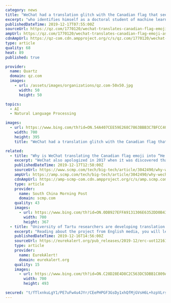 ```yaml
---
category: news
title: "WeChat had a translation glitch with the Canadian flag that seems almost subversive"
excerpt: "who identifies himself as a doctoral student of machine learning at the University of Waterloo, could be because the underlying programming relies on neural networks, so-called because they use algorithms that try to pick up relationships in data, mimicking the human brain. So the translation app would draw associations between the flag ..."
publishedDateTime: 2019-12-17T07:55:00Z
sourceUrl: https://qz.com/1770120/wechat-translates-canadian-flag-emoji-as-hes-in-prison/
ampUrl: https://qz.com/1770120/wechat-translates-canadian-flag-emoji-as-hes-in-prison/amp/
cdnAmpUrl: https://qz-com.cdn.ampproject.org/c/s/qz.com/1770120/wechat-translates-canadian-flag-emoji-as-hes-in-prison/amp/
type: article
quality: 68
heat: 89
published: true

provider:
  name: Quartz
  domain: qz.com
  images:
    - url: /assets/images/organizations/qz.com-50x50.jpg
      width: 50
      height: 50

topics:
  - AI
  - Natural Language Processing

images:
  - url: https://www.bing.com/th?id=ON.54A407CEE59E268C7863BBB3C7BFCC40
    width: 700
    height: 395
    title: "WeChat had a translation glitch with the Canadian flag that seems almost subversive"

related:
  - title: "Why is WeChat translating the Canadian flag emoji into “He’s in prison”?"
    excerpt: "WeChat also apologized in 2017 when it was discovered that “black foreigner” in Chinese was translated as a racial slur With machine learning, a system learns by reading a large amount of text in one language and comparing it with the corresponding translation in another language. Since the system is trained on full sentences rather than ..."
    publishedDateTime: 2019-12-17T12:58:00Z
    sourceUrl: https://www.scmp.com/tech/big-tech/article/3042490/why-wechat-translating-canadian-flag-emoji-hes-prison
    ampUrl: https://amp.scmp.com/tech/big-tech/article/3042490/why-wechat-translating-canadian-flag-emoji-hes-prison
    cdnAmpUrl: https://amp-scmp-com.cdn.ampproject.org/c/s/amp.scmp.com/tech/big-tech/article/3042490/why-wechat-translating-canadian-flag-emoji-hes-prison
    type: article
    provider:
      name: South China Morning Post
      domain: scmp.com
    quality: 43
    images:
      - url: https://www.bing.com/th?id=ON.0DB927EFFA9131306E6352DD0B4316A0
        width: 700
        height: 367
  - title: "University of Tartu researchers are developing translation programme with Mozilla Firefox"
    excerpt: "Reading about the project from English media, you will learn that it involves a machine translation programme (The Bergamot Project; see browser.mt) for open-source web browsers, such as Mozilla Firefox, the largest difference with, e.g., Google Translation being its privacy. When most similar machine translation programmes are cloud-based ..."
    publishedDateTime: 2019-12-16T14:56:00Z
    sourceUrl: https://eurekalert.org/pub_releases/2019-12/erc-uot121619.php
    type: article
    provider:
      name: EurekAlert!
      domain: eurekalert.org
    quality: 15
    images:
      - url: https://www.bing.com/th?id=ON.C28D28E4D8C2C563DC5DBB1C809AC06D
        width: 700
        height: 493

secured: "t/fTlxnkuLgY1/PE7uFw4u4JYr/CEePHPGF3GsDy1xhQfMjGVsH6L+hzpVLrsxQr73LEWO9kRmsNt+Y+Is4JVpwY1/zu7XBv5uuZjmEm8mq95Talhbd2A9vTcpCmDJwvy/i4S6hS7qKotE0tTIHqXTWagZt20Dzs9KFejdBXM1/GJMHbWdaJ9g5m25u67sVEPq0bCs+IvgRqrD/z1CahMQmN+K8OKtQEx7lgYNZMU4DMwB/PNVzBDvlexRVy3F/fzJA1LfEu+3I5ujxtzlcLJg==;AtfxxS+3/ZjawFosZTF7JQ=="
---
```


